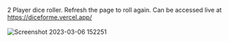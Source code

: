 2 Player dice roller. Refresh the page to roll again. Can be accessed live at https://diceforme.vercel.app/<br><br> 
![Screenshot 2023-03-06 152251](https://user-images.githubusercontent.com/86803100/223222177-2906b195-7365-4138-a287-94c6c159aa8c.png) 
